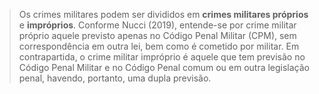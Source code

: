 >Os crimes militares podem ser divididos em **crimes militares próprios** e **impróprios**.
Conforme Nucci (2019), entende-se por crime militar próprio aquele previsto apenas no
Código Penal Militar (CPM), sem correspondência em outra lei, bem como é cometido por militar. Em contrapartida, o crime militar impróprio é aquele que tem previsão no Código Penal Militar e no Código Penal comum ou em outra legislação penal, havendo, portanto, uma dupla previsão.

